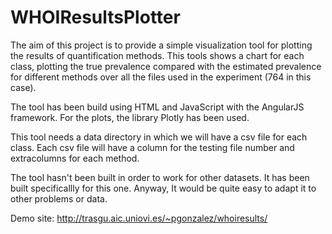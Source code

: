 # WHOIResultsPlotter
The aim of this project is to provide a simple visualization tool for plotting the results of quantification methods. This tools shows a chart for each class, plotting the true prevalence compared with the estimated prevalence for different methods over all the files used in the experiment (764 in this case).

The tool has been build using HTML and JavaScript with the AngularJS framework. For the plots, the library Plotly has been used.

This tool needs a data directory in which we will have a csv file for each class. Each csv file will have a column for the testing file number and extracolumns for each method.

The tool hasn't been built in order to work for other datasets. It has been built specificallly for this one. Anyway, It would be quite easy to adapt it to other problems or data.

Demo site: http://trasgu.aic.uniovi.es/~pgonzalez/whoiresults/
